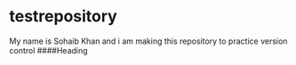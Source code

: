 # testrepository
My name is Sohaib Khan and i am making this repository to practice version control
####Heading
